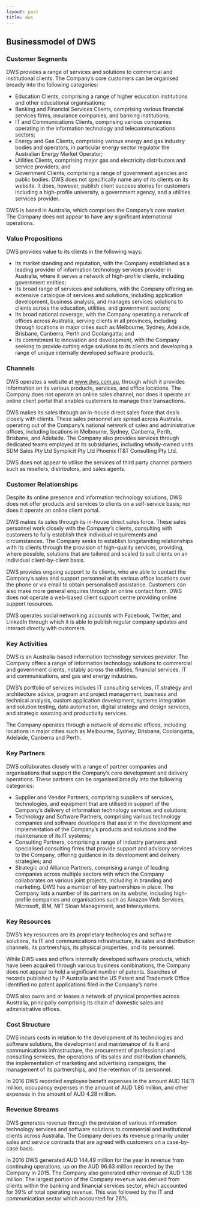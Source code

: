 ```yaml
---
layout: post
title: dws
---
```


Businessmodel of DWS
---------------------

### Customer Segments

DWS provides a range of services and solutions to commercial and institutional clients. The Company’s core customers can be organised broadly into the following categories:

 * Education Clients, comprising a range of higher education institutions and other educational organisations;
* Banking and Financial Services Clients, comprising various financial services firms, insurance companies, and banking institutions;
* IT and Communications Clients, comprising various companies operating in the information technology and telecommunications sectors;
* Energy and Gas Clients, comprising various energy and gas industry bodies and operators, in particular energy sector regulator the Australian Energy Market Operator;
* Utilities Clients, comprising major gas and electricity distributors and service providers; and
* Government Clients, comprising a range of government agencies and public bodies.
 DWS does not specifically name any of its clients on its website. It does, however, publish client success stories for customers including a high-profile university, a government agency, and a utilities services provider.

DWS is based in Australia, which comprises the Company’s core market. The Company does not appear to have any significant international operations.

### Value Propositions

DWS provides value to its clients in the following ways:

 * Its market standing and reputation, with the Company established as a leading provider of information technology services provider in Australia, where it serves a network of high-profile clients, including government entities;
* Its broad range of services and solutions, with the Company offering an extensive catalogue of services and solutions, including application development, business analysis, and manages services solutions to clients across the education, utilities, and government sectors;
* Its broad national coverage, with the Company operating a network of offices across Australia, serving clients in all provinces, including through locations in major cities such as Melbourne, Sydney, Adelaide, Brisbane, Canberra, Perth and Coolangatta; and
* Its commitment to innovation and development, with the Company seeking to provide cutting edge solutions to its clients and developing a range of unique internally developed software products.
 ### Channels

DWS operates a website at www.dws.com.au, through which it provides information on its various products, services, and office locations. The Company does not operate an online sales channel, nor does it operate an online client portal that enables customers to manage their transactions.

DWS makes its sales through an in-house direct sales force that deals closely with clients. These sales personnel are spread across Australia, operating out of the Company’s national network of sales and administrative offices, including locations in Melbourne, Sydney, Canberra, Perth, Brisbane, and Adelaide. The Company also provides services through dedicated teams employed at its subsidiaries, including wholly-owned units SDM Sales Pty Ltd Symplicit Pty Ltd Phoenix IT&T Consulting Pty Ltd.

DWS does not appear to utilise the services of third party channel partners such as resellers, distributors, and sales agents.

### Customer Relationships

Despite its online presence and information technology solutions, DWS does not offer products and services to clients on a self-service basis; nor does it operate an online client portal.

DWS makes its sales through its in-house direct sales force. These sales personnel work closely with the Company’s clients, consulting with customers to fully establish their individual requirements and circumstances. The Company seeks to establish longstanding relationships with its clients through the provision of high-quality services, providing, where possible, solutions that are tailored and scaled to suit clients on an individual client-by-client basis.

DWS provides ongoing support to its clients, who are able to contact the Company’s sales and support personnel at its various office locations over the phone or via email to obtain personalised assistance. Customers can also make more general enquires through an online contact form. DWS does not operate a web-based client support centre providing online support resources.

DWS operates social networking accounts with Facebook, Twitter, and LinkedIn through which it is able to publish regular company updates and interact directly with customers.

### Key Activities

DWS is an Australia-based information technology services provider. The Company offers a range of information technology solutions to commercial and government clients, notably across the utilities, financial services, IT and communications, and gas and energy industries.

DWS’s portfolio of services includes IT consulting services, IT strategy and architecture advice, program and project management, business and technical analysis, custom application development, systems integration and solution testing, data automation, digital strategy and design services, and strategic sourcing and productivity services.

The Company operates through a network of domestic offices, including locations in major cities such as Melbourne, Sydney, Brisbane, Coolangatta, Adelaide, Canberra and Perth.

### Key Partners

DWS collaborates closely with a range of partner companies and organisations that support the Company’s core development and delivery operations. These partners can be organised broadly into the following categories:

 * Supplier and Vendor Partners, comprising suppliers of services, technologies, and equipment that are utilised in support of the Company’s delivery of information technology services and solutions;
* Technology and Software Partners, comprising various technology companies and software developers that assist in the development and implementation of the Company’s products and solutions and the maintenance of its IT systems;
* Consulting Partners, comprising a range of industry partners and specialised consulting firms that provide support and advisory services to the Company, offering guidance in its development and delivery strategies; and
* Strategic and Alliance Partners, comprising a range of leading companies across multiple sectors with which the Company collaborates on various joint projects, including in branding and marketing.
 DWS has a number of key partnerships in place. The Company lists a number of its partners on its website, including high-profile companies and organisations such as Amazon Web Services, Microsoft, IBM, MIT Sloan Management, and Intersystems.

### Key Resources

DWS’s key resources are its proprietary technologies and software solutions, its IT and communications infrastructure, its sales and distribution channels, its partnerships, its physical properties, and its personnel.

While DWS uses and offers internally developed software products, which have been acquired through various business combinations, the Company does not appear to hold a significant number of patents. Searches of records published by IP Australia and the US Patent and Trademark Office identified no patent applications filed in the Company’s name.

DWS also owns and or leases a network of physical properties across Australia, principally comprising its chain of domestic sales and administrative offices.

### Cost Structure

DWS incurs costs in relation to the development of its technologies and software solutions, the development and maintenance of its It and communications infrastructure, the procurement of professional and consulting services, the operations of its sales and distribution channels, the implementation of marketing and advertising campaigns, the management of its partnerships, and the retention of its personnel.

In 2016 DWS recorded employee benefit expenses in the amount AUD 114.11 million, occupancy expenses in the amount of AUD 1.86 million, and other expenses in the amount of AUD 4.28 million.

### Revenue Streams

DWS generates revenue through the provision of various information technology services and software solutions to commercial and institutional clients across Australia. The Company derives its revenue primarily under sales and service contracts that are agreed with customers on a case-by-case basis.

In 2016 DWS generated AUD 144.49 million for the year in revenue from continuing operations, up on the AUD 96.63 million recorded by the Company in 2015. The Company also generated other revenue of AUD 1.38 million. The largest portion of the Company revenue was derived from clients within the banking and financial services sector, which accounted for 39% of total operating revenue. This was followed by the IT and communication sector which accounted for 26%.
